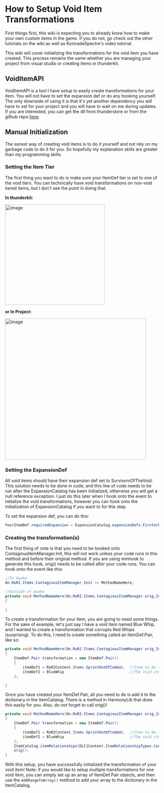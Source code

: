 # How to Setup Void Item Transformations

First things first, this wiki is expecting you to already know how to make your own custom items in the game. If you do not, go check out the other tutorials on the wiki as well as KomradeSpectre's video tutorial.

This wiki will cover initializing the transformations for the void item you have created. This process remains the same whether you are managing your project from visual studio or creating items in thunderkit.

## VoidItemAPI

VoidItemAPI is a tool I have setup to easily create transformations for your item. You will not have to set the expansion def or do any hooking yourself. The only downside of using it is that it's yet another dependency you will have to set for your project and you will have to wait on me during updates. If you are interested, you can get the dll from thunderstore or from the github repo [here](https://github.com/khouryj/VoidItemAPI).

## Manual Initialization

The sanest way of creating void items is to do it yourself and not rely on my garbage code to do it for you. So hopefully my explanation skills are greater than my programming skills.

### Setting the Item Tier

The first thing you want to do is make sure your ItemDef tier is set to one of the void tiers. You can technically have void transformations on non-void tiered items, but I don't see the point in doing that.

**In thunderkit:**

<img width="327" alt="image" src="https://user-images.githubusercontent.com/31513176/163300558-49e6ffc0-11f1-4e13-aa20-efffc49e22e0.png">

**or In Project:**

<img width="461" alt="image" src="https://user-images.githubusercontent.com/31513176/163301131-e1bbb32f-103f-4763-9c5d-c46133115f96.png">

### Setting the ExpansionDef

All void items should have their expansion def set to SurvivorsOfTheVoid. This solution needs to be done in code, and this line of code needs to be run after the ExpansionCatalog has been initialized, otherwise you will get a null reference exception. I just do this later when I hook onto the event to initialize the void transformations, however you can hook onto the initialization of ExpansionCatalog if you want to for this step.

To set the expansion def, you can do this:

```c#
YourItemDef.requiredExpansion = ExpansionCatalog.expansionDefs.FirstorDefault(def => def.nameToken == "DLC1_NAME")
```

### Creating the transformation(s)

The first thing of note is that you need to be hooked onto ContagiousItemManager.Init, this will not work unless your code runs in this method and before their original method. If you are using mmhook to generate this hook, orig() needs to be called after your code runs. You can hook onto the event like this:
```c#
//In Awake
On.RoR2.Items.ContagiousItemManager.Init += MethodNameHere;

//Outside of Awake
private void MethodNameHere(On.RoR2.Items.ContagiousItemManager.orig_Init orig)
{
    
}
```

To create a transformation for your item, you are going to need some things. For the sake of example, let's just say I have a void item named Blue Whip, and I wanted to create a transformation that corrupts Red Whips (surprising). To do this, I need to create something called an ItemDef.Pair, like so:

```c#
private void MethodNameHere(On.RoR2.Items.ContagiousItemManager.orig_Init orig)
{
    ItemDef.Pair transformation = new ItemDef.Pair()
    {
        itemDef1 = RoR2Content.Items.SprintOutOfCombat,  //Item to be transformed
        itemDef2 = BlueWhip                              //The void item
    };

}
```

Once you have created your ItemDef.Pair, all you need to do is add it to the dictionary in the ItemCatalog. There is a method in HarmonyLib that does this easily for you. Also, do not forget to call orig()!

```c#
private void MethodNameHere(On.RoR2.Items.ContagiousItemManager.orig_Init orig)
{
    ItemDef.Pair transformation = new ItemDef.Pair()
    {
        itemDef1 = RoR2Content.Items.SprintOutOfCombat,  //Item to be transformed
        itemDef2 = BlueWhip                              //The void item
    };
    ItemCatalog.itemRelationships[DLC1Content.ItemRelationshipTypes.ContagiousItem] = ItemCatalog.itemRelationships[DLC1Content.ItemRelationshipTypes.ContagiousItem].AddToArray(transformation);
    orig();
}
```

With this setup, you have successfully initialized the transformation of your void item! Note: if you would like to setup multiple transformations for one void item, you can simply set up an array of ItemDef.Pair objects, and then use the `AddRangeToArray()` method to add your array to the dictionary in the ItemCatalog.